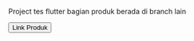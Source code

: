 Project tes flutter bagian produk berada di branch lain<br>  

<a href="https://github.com/Jesjsssi/Flutter-Aksamedia-Tes/tree/produk"><button>Link Produk</button></a>
 
 
